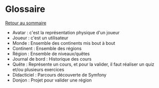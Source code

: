 # Glossaire

[Retour au sommaire](index.md)

* Avatar : c'est la représentation physique d'un joueur
* Joueur : c'est un utilisateur
* Monde : Ensemble des continents mis bout à bout
* Continent : Ensemble des régions
* Région : Ensemble de niveaux/quêtes
* Journal de bord : Historique des cours
* Quête : Représente un cours, et pour la valider, il faut réaliser un quiz et/ou plusieurs exercices
* Didacticiel : Parcours découverte de Symfony
* Donjon : Projet pour valider une région